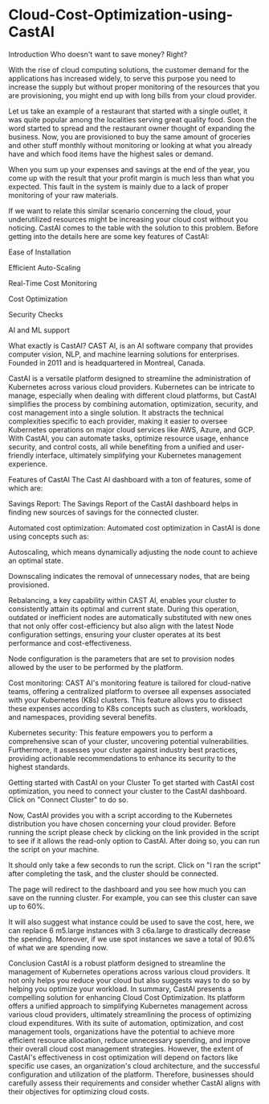 # Cloud-Cost-Optimization-using-CastAI
Introduction
Who doesn't want to save money? Right?

With the rise of cloud computing solutions, the customer demand for the applications has increased widely, to serve this purpose you need to increase the supply but without proper monitoring of the resources that you are provisioning, you might end up with long bills from your cloud provider.

Let us take an example of a restaurant that started with a single outlet, it was quite popular among the localities serving great quality food. Soon the word started to spread and the restaurant owner thought of expanding the business. Now, you are provisioned to buy the same amount of groceries and other stuff monthly without monitoring or looking at what you already have and which food items have the highest sales or demand.



When you sum up your expenses and savings at the end of the year, you come up with the result that your profit margin is much less than what you expected. This fault in the system is mainly due to a lack of proper monitoring of your raw materials.

If we want to relate this similar scenario concerning the cloud, your underutilized resources might be increasing your cloud cost without you noticing. CastAI comes to the table with the solution to this problem. Before getting into the details here are some key features of CastAI:

Ease of Installation

Efficient Auto-Scaling

Real-Time Cost Monitoring

Cost Optimization

Security Checks

AI and ML support

What exactly is CastAI?
CAST AI, is an AI software company that provides computer vision, NLP, and machine learning solutions for enterprises. Founded in 2011 and is headquartered in Montreal, Canada.

CastAI is a versatile platform designed to streamline the administration of Kubernetes across various cloud providers. Kubernetes can be intricate to manage, especially when dealing with different cloud platforms, but CastAI simplifies the process by combining automation, optimization, security, and cost management into a single solution. It abstracts the technical complexities specific to each provider, making it easier to oversee Kubernetes operations on major cloud services like AWS, Azure, and GCP. With CastAI, you can automate tasks, optimize resource usage, enhance security, and control costs, all while benefiting from a unified and user-friendly interface, ultimately simplifying your Kubernetes management experience.

Features of CastAI
The Cast AI dashboard with a ton of features, some of which are:

Savings Report: The Savings Report of the CastAI dashboard helps in finding new sources of savings for the connected cluster.

Automated cost optimization: Automated cost optimization in CastAI is done using concepts such as:

Autoscaling, which means dynamically adjusting the node count to achieve an optimal state.

Downscaling indicates the removal of unnecessary nodes, that are being provisioned.

Rebalancing, a key capability within CAST AI, enables your cluster to consistently attain its optimal and current state. During this operation, outdated or inefficient nodes are automatically substituted with new ones that not only offer cost-efficiency but also align with the latest Node configuration settings, ensuring your cluster operates at its best performance and cost-effectiveness.

Node configuration is the parameters that are set to provision nodes allowed by the user to be performed by the platform.

Cost monitoring: CAST AI's monitoring feature is tailored for cloud-native teams, offering a centralized platform to oversee all expenses associated with your Kubernetes (K8s) clusters. This feature allows you to dissect these expenses according to K8s concepts such as clusters, workloads, and namespaces, providing several benefits.

Kubernetes security: This feature empowers you to perform a comprehensive scan of your cluster, uncovering potential vulnerabilities. Furthermore, it assesses your cluster against industry best practices, providing actionable recommendations to enhance its security to the highest standards.

Getting started with CastAI on your Cluster
To get started with CastAI cost optimization, you need to connect your cluster to the CastAI dashboard. Click on "Connect Cluster" to do so.



Now, CastAI provides you with a script according to the Kubernetes distribution you have chosen concerning your cloud provider. Before running the script please check by clicking on the link provided in the script to see if it allows the read-only option to CastAI. After doing so, you can run the script on your machine.



It should only take a few seconds to run the script. Click on "I ran the script" after completing the task, and the cluster should be connected.





The page will redirect to the dashboard and you see how much you can save on the running cluster. For example, you can see this cluster can save up to 60%.



It will also suggest what instance could be used to save the cost, here, we can replace 6 m5.large instances with 3 c6a.large to drastically decrease the spending. Moreover, if we use spot instances we save a total of 90.6% of what we are spending now.





Conclusion
CastAI is a robust platform designed to streamline the management of Kubernetes operations across various cloud providers. It not only helps you reduce your cloud but also suggests ways to do so by helping you optimize your workload. In summary, CastAI presents a compelling solution for enhancing Cloud Cost Optimization. Its platform offers a unified approach to simplifying Kubernetes management across various cloud providers, ultimately streamlining the process of optimizing cloud expenditures. With its suite of automation, optimization, and cost management tools, organizations have the potential to achieve more efficient resource allocation, reduce unnecessary spending, and improve their overall cloud cost management strategies. However, the extent of CastAI's effectiveness in cost optimization will depend on factors like specific use cases, an organization's cloud architecture, and the successful configuration and utilization of the platform. Therefore, businesses should carefully assess their requirements and consider whether CastAI aligns with their objectives for optimizing cloud costs.
